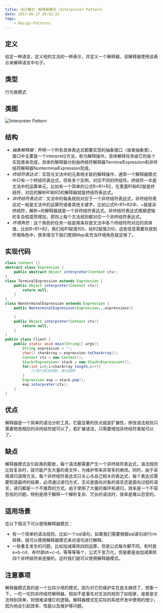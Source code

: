```yaml
---
title: 设计模式：解释器模式（Interpreter Pattern）
date: 2017-06-27 20:52:23
tags:
    - Design-Patterns
---
```

## 定义
给定一种语言，定义他的文法的一种表示，并定义一个解释器，该解释器使用该表示来解释语言中句子。

## 类型
行为类模式

## 类图

![Interpreter Pattern](http://cdn.shianqi.com/20171110095139_cnNeqF_InterpreterPattern.png)

## 结构
* *抽象解释器*：声明一个所有具体表达式都要实现的抽象接口（或者抽象类），接口中主要是一个interpret()方法，称为解释操作。具体解释任务由它的各个实现类来完成，具体的解释器分别由终结符解释器TerminalExpression和非终结符解释器NonterminalExpression完成。
* *终结符表达式*：实现与文法中的元素相关联的解释操作，通常一个解释器模式中只有一个终结符表达式，但有多个实例，对应不同的终结符。终结符一半是文法中的运算单元，比如有一个简单的公式R=R1+R2，在里面R1和R2就是终结符，对应的解析R1和R2的解释器就是终结符表达式。                                
* *非终结符表达式*：文法中的每条规则对应于一个非终结符表达式，非终结符表达式一般是文法中的运算符或者其他关键字，比如公式R=R1+R2中，+就是非终结符，解析+的解释器就是一个非终结符表达式。非终结符表达式根据逻辑的复杂程度而增加，原则上每个文法规则都对应一个非终结符表达式。
* *环境角色*：这个角色的任务一般是用来存放文法中各个终结符所对应的具体值，比如R=R1+R2，我们给R1赋值100，给R2赋值200。这些信息需要存放到环境角色中，很多情况下我们使用Map来充当环境角色就足够了。

## 实现代码
```java
class Context {}  
abstract class Expression {  
    public abstract Object interpreter(Context ctx);  
}  
class TerminalExpression extends Expression {  
    public Object interpreter(Context ctx){  
        return null;  
    }  
}  
class NonterminalExpression extends Expression {  
    public NonterminalExpression(Expression...expressions){  

    }  
    public Object interpreter(Context ctx){  
        return null;  
    }  
}  
public class Client {  
    public static void main(String[] args){  
        String expression = "";  
        char[] charArray = expression.toCharArray();  
        Context ctx = new Context();  
        Stack<Expression> stack = new Stack<Expression>();  
        for(int i=0;i<charArray.length;i++){  
            //进行语法判断，递归调用  
        }  
        Expression exp = stack.pop();  
        exp.interpreter(ctx);  
    }  
}  
```

## 优点
解释器是一个简单的语法分析工具，它最显著的优点就是扩展性，修改语法规则只需要修改相应的非终结符就可以了，若扩展语法，只需要增加非终结符类就可以了。

## 缺点

解释器模式会引起类的膨胀，每个语法都需要产生一个非终结符表达式，语法规则比较复杂时，就可能产生大量的类文件，为维护带来非常多的麻烦。同时，由于采用递归调用方法，每个非终结符表达式只关心与自己相关的表达式，每个表达式需要知道最终的结果，必须通过递归方式，无论是面向对象的语言还是面向过程的语言，递归都是一个不推荐的方式。由于使用了大量的循环和递归，效率是一个不容忽视的问题。特别是用于解释一个解析复杂、冗长的语法时，效率是难以忍受的。

## 适用场景
在以下情况下可以使用解释器模式：
* 有一个简单的语法规则，比如一个sql语句，如果我们需要根据sql语句进行rm转换，就可以使用解释器模式来对语句进行解释。
* 一些重复发生的问题，比如加减乘除四则运算，但是公式每次都不同，有时是a+b-c*d，有时是a*b+c-d，等等等等个，公式千变万化，但是都是由加减乘除四个非终结符来连接的，这时我们就可以使用解释器模式。

## 注意事项
解释器模式真的是一个比较少用的模式，因为对它的维护实在是太麻烦了，想象一下，一坨一坨的非终结符解释器，假如不是事先对文法的规则了如指掌，或者是文法特别简单，则很难读懂它的逻辑。解释器模式在实际的系统开发中使用的很少，因为他会引起效率、性能以及维护等问题。
